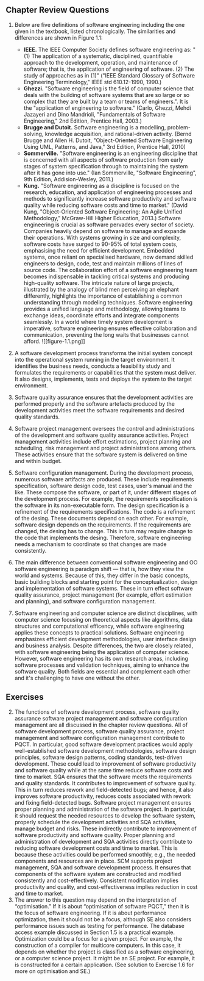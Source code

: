 ## Chapter Review Questions
1. Below are five definitions of software engineering including the one given in the textbook, listed chronologically. The similarities and differences are shown in Figure 1.1:
    * **IEEE.** The IEEE Computer Society defines software engineering as: "(1)
     The application of a systematic, disciplined, quantifiable approach to the
     development, operation, and maintenance of software; that is, the
     application of engineering of software. (2) The study of approaches as in
     (1)" ("IEEE Standard Glossary of Software Engineering Terminology," IEEE
     std 610.12-1990, 1990.)
    * **Ghezzi.** "Software engineering is the field of computer science that
      deals with the building of software systems that are so large or so
      complex that they are built by a team or teams of engineers.". It is the
      "application of engineering to software." (Carlo, Ghezzi, Mehdi Jazayeri
      and Dino Mandrioli, "Fundamentals of Software Engineering," 2nd Edition,
      Prentice Hall, 2003.)
    * **Brugge and Dutoit.** Software engineering is a modelling,
      problem-solving, knowledge acquisition, and rational-driven activity.
      (Bernd Brugge and Allen H. Dutoit, "Object-Oriented Software Engineering
      Using UML, Patterns, and Java," 3rd Edition, Prentice Hall, 2010)
    * **Sommerville.** "Software engineering is an engineering discipline that
      is concerned with all aspects of software production from early stages of
      system specification through to maintaining the system after it has gone
      into use." (Ian Sommerville, "Software Engineering", 9th Edition,
      Addision-Wesley, 2011.)
    * **Kung.** "Software engineering as a discipline is focused on the
      research, education, and application of engineering processes and methods
      to significantly increase software productivity and software quality while
      reducing software costs and time to market." (David Kung, "Object-Oriented
      Software Engineering: An Agile Unified Methodology," McGraw-Hill Higher
      Education, 2013.)
    Software engineering is crucial as software pervades every sector of
    society. Companies heavily depend on software to manage and expande their
    operations. With systems growing in size and complexity, software costs have
    surged to 90-95% of total system costs, emphasising the need for efficient
    development. Embedded systems, once reliant on specialised hardware, now
    demand skilled engineers to design, code, test and maintain millions of
    lines of source code. The collaboration effort of a software engineering
    team becomes indispensable in tackling critical systems and producing
    high-quality software. The intricate nature of large projects, illustrated
    by the analogy of blind men perceiving an elephant differently, highlights
    the importance of establishing a common understanding through modeling
    techniques. Software engineering provides a unified language and
    methodology, allowing teams to exchange ideas, coordinate efforts and
    integrate components seamlessly. In a world where timely system development
    is imperative, software engineering ensures effective collaboration and
    communication, preventing the long waits that businesses cannot afford.
![[figure-1.1.png]]

2. A software development process transforms the initial system concept into the operational system running in the target environment. It identifies the business needs, conducts a feasibility study and formulates the requirements or capabilities that the system must deliver. It also designs, implements, tests and deploys the system to the target environment.
3. Software quality assurance ensures that the development activities are performed properly and the software artefacts produced by the development activities meet the software requirements and desired quality standards.
4. Software project management oversees the control and administrations of the development and software quality assurance activities. Project management activities include effort estimations, project planning and scheduling, risk management and project administrations among others. These activities ensure that the software system is delivered on time and within budget.
5. Software configuration management. During the development process, numerous software artifacts are produced. These include requirements specification, software design code, test cases, user's manual and the like. These compose the software, or part of it, under different stages of the development process. For example, the requirements sepcification is the software in its non-executable form. The design specification is a refinement of the requirements specifications. The code is a refinement of the desing. These  documents depend on each other. For example, software design depends on the requirements. If the requirements are changed, the desing has to change. This in turn may require change to the code that implements the desing. Therefore, software engineering needs a mechanism to coordinate so that changes are made consistently.
6. The main difference between conventional software engineering and OO software engineering is paradigm shift — that is, how they view the world and systems. Because of this, they differ in the basic concepts, basic building blocks and starting point for the conceptualization, design and implementation of software systems. These in turn effect software quality assurance, project management (for example, effort estimation and planning), and software configuration management.
7. Software engineering and computer science are distinct disciplines, with computer science focusing on theoretical aspects like algorithms, data structures and computational efficency, while software engineering applies these concepts to practical solutions. Software engineering emphasizes efficient development methodologies, user interface design and business analysis. Despite differences, the two are closely related, with software engineering being the application of computer science. However, software engineering has its own research areas, including software processes and validation techniques, aiming to enhance the software quality. Both fields are essential and complement each other and it's challenging to have one without the other.
## Exercises
2. The functions of software development process, software quality assurance software project management and software configuration management are all discussed in the chapter review questions. All of software development process, software quality assurance, project management and software configuration management contribute to PQCT. In particular, good software development practices would apply well-established software development methodologies, software design principles, software design patterns, coding standards, test-driven development. These could lead to improvement of software productivity and software quality while at the same time reduce software costs and time to market. SQA ensures that the software meets the requirements and quality standards. It contributes to improvement of software quality. This in turn reduces rework and field-detected bugs; and hence, it also improves software productivity, reduces costs associated with rework and fixing field-detected bugs. Software project management ensures proper planning and administration of the software project. In particular, it should request the needed resources to develop the software system, properly schedule the development activities and SQA activities, manage budget and risks. These indirectly contribute to improvement of software productivity and software quality. Proper planning and administration of development and SQA activities directly contribute to reducing software development costs and time to market. This is because these activities could be performed smoothly, e.g., the needed components and resources are in place. SCM supports project management, SQA and software development process. It ensures that components of the software system are constructed and modified consistently and cost-effectively. Consistent modification implies productivity and quality, and cost-effectiveness implies reduction in cost and time to market.
3. The answer to this question may depend on the interpretation of “optimisation.” If it is about “optimisation of software PQCT,” then it is the focus of software engineering. If it is about performance optimization, then it should not be a focus, although SE also considers performance issues such as testing for performance. The database access example discussed in Section 1.5 is a practical example. Optimization could be a focus for a given project. For example, the construction of a compiler for multicore computers. In this case, it depends on whether the project is classified as a software engineering, or a computer science project. It might be an SE project. For example, it is constructed for a certain application. (See solution to Exercise 1.6 for more on optimisation and SE.)

